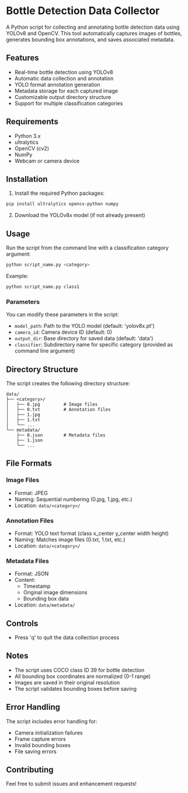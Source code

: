 # Bottle Detection Data Collector

A Python script for collecting and annotating bottle detection data using YOLOv8 and OpenCV. This tool automatically captures images of bottles, generates bounding box annotations, and saves associated metadata.

## Features

- Real-time bottle detection using YOLOv8
- Automatic data collection and annotation
- YOLO format annotation generation
- Metadata storage for each captured image
- Customizable output directory structure
- Support for multiple classification categories

## Requirements

- Python 3.x
- ultralytics
- OpenCV (cv2)
- NumPy
- Webcam or camera device

## Installation

1. Install the required Python packages:
```bash
pip install ultralytics opencv-python numpy
```

2. Download the YOLOv8x model (if not already present)

## Usage

Run the script from the command line with a classification category argument:

```bash
python script_name.py <category>
```

Example:
```bash
python script_name.py class1
```

### Parameters

You can modify these parameters in the script:

- `model_path`: Path to the YOLO model (default: 'yolov8x.pt')
- `camera_id`: Camera device ID (default: 0)
- `output_dir`: Base directory for saved data (default: 'data')
- `classifier`: Subdirectory name for specific category (provided as command line argument)

## Directory Structure

The script creates the following directory structure:
```
data/
├── <category>/
│   ├── 0.jpg         # Image files
│   ├── 0.txt         # Annotation files
│   ├── 1.jpg
│   ├── 1.txt
│   └── ...
└── metadata/
    ├── 0.json        # Metadata files
    ├── 1.json
    └── ...
```

## File Formats

### Image Files
- Format: JPEG
- Naming: Sequential numbering (0.jpg, 1.jpg, etc.)
- Location: `data/<category>/`

### Annotation Files
- Format: YOLO text format (class x_center y_center width height)
- Naming: Matches image files (0.txt, 1.txt, etc.)
- Location: `data/<category>/`

### Metadata Files
- Format: JSON
- Content:
  - Timestamp
  - Original image dimensions
  - Bounding box data
- Location: `data/metadata/`

## Controls

- Press 'q' to quit the data collection process

## Notes

- The script uses COCO class ID 39 for bottle detection
- All bounding box coordinates are normalized (0-1 range)
- Images are saved in their original resolution
- The script validates bounding boxes before saving

## Error Handling

The script includes error handling for:
- Camera initialization failures
- Frame capture errors
- Invalid bounding boxes
- File saving errors

## Contributing

Feel free to submit issues and enhancement requests!